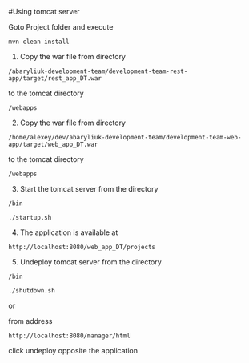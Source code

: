 #Using tomcat server

Goto Project folder and execute  
    
    mvn clean install
   
1.  Copy the war file from directory
 ```
 /abaryliuk-development-team/development-team-rest-app/target/rest_app_DT.war
```
 to the tomcat directory
 ```
/webapps
 ```
2.  Copy the war file from directory
 ```
 /home/alexey/dev/abaryliuk-development-team/development-team-web-app/target/web_app_DT.war
```
 to the tomcat directory
 ```
/webapps
 ```
3. Start the tomcat server from the directory

 ```
/bin
 ```

 ```
./startup.sh
 ```

4. The application is available at

 ```
http://localhost:8080/web_app_DT/projects
 ```
5. Undeploy tomcat server from the directory

 ```
/bin
 ```
 ```
./shutdown.sh
 ```

or 

from address

 ```
http://localhost:8080/manager/html
 ```
click undeploy opposite the application 